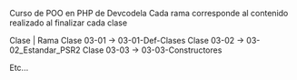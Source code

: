 Curso de POO en PHP de Devcodela
Cada rama corresponde al contenido realizado al finalizar cada clase

Clase 		|  	Rama
Clase 03-01	→ 	03-01-Def-Clases
Clase 03-02	→	03-02_Estandar_PSR2
Clase 03-03	→	03-03-Constructores

Etc...

